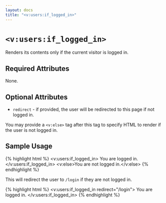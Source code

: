 ```yaml
---
layout: docs
title: "<v:users:if_logged_in>"
---
```


# `<v:users:if_logged_in>`

Renders its contents only if the current visitor is logged in.

## Required Attributes

None.

## Optional Attributes

-   `redirect` - if provided, the user will be redirected to this page
    if not logged in.

You may provide a `<v:else>` tag after this tag to specify HTML to
render if the user is not logged in.

## Sample Usage

{% highlight html %}
<v:users:if_logged_in>
  You are logged in.
</v:users:if_logged_in>
<v:else>You are not logged in.</v:else>
{% endhighlight %}

This will redirect the user to `/login` if they are not logged in.

{% highlight html %}
<v:users:if_logged_in redirect="/login">
  You are logged in.
</v:users:if_logged_in>
{% endhighlight %}

